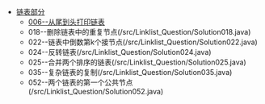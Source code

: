 * [链表部分](#链表部分)
    * [006--从尾到头打印链表](/src/Linklist_Question/Solution006.java)
    * 018--删除链表中的重复节点(/src/Linklist_Question/Solution018.java)
    * 022--链表中倒数第k个接节点(/src/Linklist_Question/Solution022.java)
    * 024--反转链表(/src/Linklist_Question/Solution024.java)
    * 025--合并两个排序的链表(/src/Linklist_Question/Solution025.java)
    * 035--复杂链表的复制(/src/Linklist_Question/Solution035.java)
    * 052--两个链表的第一个公共节点(/src/Linklist_Question/Solution052.java)
    
   
   
    
